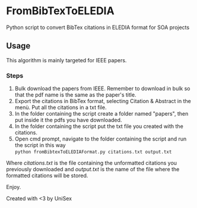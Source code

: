 # FromBibTexToELEDIA
Python script to convert BibTex citations in ELEDIA format for SOA projects

## Usage
This algorithm is mainly targeted for IEEE papers. 
### Steps
1. Bulk download the papers from IEEE. Remember to download in bulk so that the pdf name is the same as the paper's title. 
2. Export the citations in BibTex format, selecting Citation & Abstract in the menù. Put all the citations in a txt file.
3. In the folder containing the script create a folder named "papers", then put inside it the pdfs you have downloaded.
4. In the folder containing the script put the txt file you created with the citations.
5. Open cmd prompt, navigate to the folder containing the script and run the script in this way                                                                         
   `python fromBibtexToELEDIAFormat.py citations.txt output.txt`

Where *citations.txt* is the file containing the unformatted citations you previously downloaded and *output.txt* is the name of the file where the formatted citations will be stored.

Enjoy.





Created with <3 by UniSex
